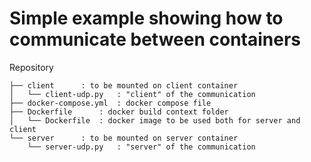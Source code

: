# Simple example showing how to communicate between containers

Repository
```
├── client		: to be mounted on client container
│   └── client-udp.py	: "client" of the communication
├── docker-compose.yml	: docker compose file
├── Dockerfile		: docker build context folder
│   └── Dockerfile	: docker image to be used both for server and client
└── server		: to be mounted on server container
    └── server-udp.py	: "server" of the communication
```
